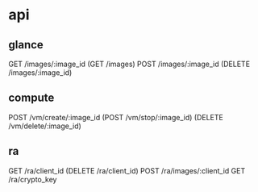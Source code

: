 # api

## glance
GET /images/:image_id <!--impled-->
(GET /images)
POST /images/:image_id <!--impled-->
(DELETE /images/:image_id)

<!-- ## nova
POST /vm/create/image -->

## compute
POST /vm/create/:image_id
(POST /vm/stop/:image_id)
(DELETE /vm/delete/:image_id)

## ra
GET /ra/client_id
(DELETE /ra/client_id)
POST /ra/images/:client_id
GET /ra/crypto_key
